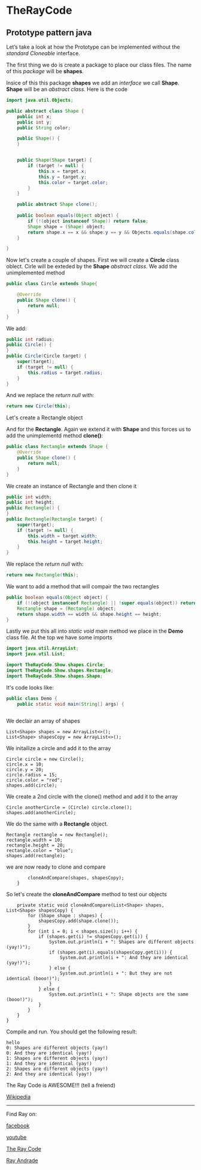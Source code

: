 # TheRayCode
## Prototype pattern java

Let’s take a look at how the Prototype can be implemented without the *standard Cloneable* interface.

The first thing we do is create a package to place our class files.
The name of this *package* will be **shapes**.

Insice of this this package **shapes** we add an *interface* we call **Shape**.
**Shape** will be an *abstract class*.
Here is the code

```java
import java.util.Objects;

public abstract class Shape {
    public int x;
    public int y;
    public String color;

    public Shape() {
    }


    public Shape(Shape target) {
        if (target != null) {
            this.x = target.x;
            this.y = target.y;
            this.color = target.color;
        }
    }

    public abstract Shape clone();
   
    public boolean equals(Object object) {
        if (!(object instanceof Shape)) return false;
        Shape shape = (Shape) object;
        return shape.x == x && shape.y == y && Objects.equals(shape.color, color);
    }

}
```
Now let's create a couple of shapes. 
First we will create a **Circle** class oblect. 
Cirle will be exteded by the **Shape** *abstract class*.
We add the unimplemented method


```java
public class Circle extends Shape{

    @Override
    public Shape clone() {
        return null;
    }
}
```
We add:
```java
public int radius;
public Circle() {
}
public Circle(Circle target) {
    super(target);
    if (target != null) {
        this.radius = target.radius;
    }
}

```
And we replace the *return null* with:
```java
return new Circle(this);
```

Let's create a Rectangle object

And for the **Rectangle**. Again we extend it with **Shape** and this forces us to add the unimplementd method **clone()**:
```java
public class Rectangle extends Shape {
    @Override
    public Shape clone() {
        return null;
    }
}

```
We create an instance of Rectangle and then clone it

```java
public int width;
public int height;
public Rectangle() {
}
public Rectangle(Rectangle target) {
    super(target);
    if (target != null) {
        this.width = target.width;
        this.height = target.height;
    }
}

```

We replace the *return null* with:
```java
return new Rectangle(this);
```
We want to add a method that will compair the two rectangles
```java
public boolean equals(Object object) {
    if (!(object instanceof Rectangle) || !super.equals(object)) return false;
    Rectangle shape = (Rectangle) object;
    return shape.width == width && shape.height == height;
}

```

Lastly we put this all into *static void main* method we place in the **Demo** class file.
At the top we have some imports

```java
import java.util.ArrayList;
import java.util.List;

import TheRayCode.Show.shapes.Circle;
import TheRayCode.Show.shapes.Rectangle;
import TheRayCode.Show.shapes.Shape;

```
It's code looks like:
```java
public class Demo {
    public static void main(String[] args) {
       
```
We declair an array of shapes

```
List<Shape> shapes = new ArrayList<>();
List<Shape> shapesCopy = new ArrayList<>();
```
We initailize a circle and add it to the array

```
Circle circle = new Circle();
circle.x = 10;
circle.y = 20;
circle.radius = 15;
circle.color = "red";
shapes.add(circle);
```
We create a 2nd circle with the clone() method and add it to the array
```
Circle anotherCircle = (Circle) circle.clone();
shapes.add(anotherCircle);
```
We do the same with a **Rectangle** object.
```        
Rectangle rectangle = new Rectangle();
rectangle.width = 10;
rectangle.height = 20;
rectangle.color = "blue";
shapes.add(rectangle);
```
we are now ready to clone and compare
```
        cloneAndCompare(shapes, shapesCopy);
    }
```
So let's create the **cloneAndCompare** method to test our objects
```
    private static void cloneAndCompare(List<Shape> shapes, List<Shape> shapesCopy) {
        for (Shape shape : shapes) {
            shapesCopy.add(shape.clone());
        }
        for (int i = 0; i < shapes.size(); i++) {
            if (shapes.get(i) != shapesCopy.get(i)) {
                System.out.println(i + ": Shapes are different objects (yay!)");
                if (shapes.get(i).equals(shapesCopy.get(i))) {
                    System.out.println(i + ": And they are identical (yay!)");
                } else {
                    System.out.println(i + ": But they are not identical (booo!)");
                }
            } else {
                System.out.println(i + ": Shape objects are the same (booo!)");
            }
        }
    }
}
```

Compile and run.
You should get the following result:
```
hello
0: Shapes are different objects (yay!)
0: And they are identical (yay!)
1: Shapes are different objects (yay!)
1: And they are identical (yay!)
2: Shapes are different objects (yay!)
2: And they are identical (yay!)
```
The Ray Code is AWESOME!!! (tell a freiend)

[Wikipedia](https://en.wikipedia.org/wiki/Prototype_pattern)

----------------------------------------------------------------------------------------------------

Find Ray on:

[facebook](https://www.facebook.com/TheRayCode/)

[youtube](https://www.youtube.com/user/AndradeRay/)

[The Ray Code](https://www.RayAndrade.com)

[Ray Andrade](https://www.RayAndrade.org)
